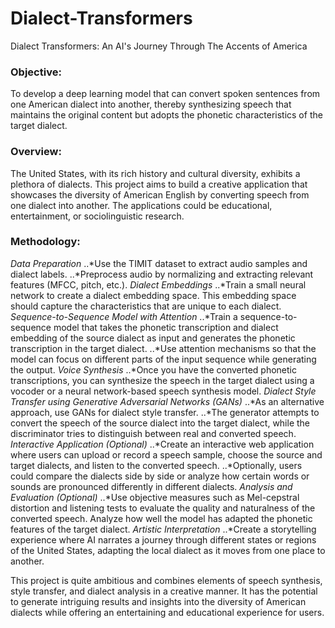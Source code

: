 # Dialect-Transformers
Dialect Transformers: An AI's Journey Through The Accents of America

### Objective:
To develop a deep learning model that can convert spoken sentences from one American dialect into another, thereby synthesizing speech that maintains the original content but adopts the phonetic characteristics of the target dialect.

### Overview:
The United States, with its rich history and cultural diversity, exhibits a plethora of dialects. This project aims to build a creative application that showcases the diversity of American English by converting speech from one dialect into another. The applications could be educational, entertainment, or sociolinguistic research.

### Methodology:

_Data Preparation_
..*Use the TIMIT dataset to extract audio samples and dialect labels.
..*Preprocess audio by normalizing and extracting relevant features (MFCC, pitch, etc.).
_Dialect Embeddings_
..*Train a small neural network to create a dialect embedding space. This embedding space should capture the characteristics that are unique to each dialect.
_Sequence-to-Sequence Model with Attention_
..*Train a sequence-to-sequence model that takes the phonetic transcription and dialect embedding of the source dialect as input and generates the phonetic transcription in the target dialect.
..*Use attention mechanisms so that the model can focus on different parts of the input sequence while generating the output.
_Voice Synthesis_
..*Once you have the converted phonetic transcriptions, you can synthesize the speech in the target dialect using a vocoder or a neural network-based speech synthesis model.
_Dialect Style Transfer using Generative Adversarial Networks (GANs)_
..*As an alternative approach, use GANs for dialect style transfer.
..*The generator attempts to convert the speech of the source dialect into the target dialect, while the discriminator tries to distinguish between real and converted speech.
_Interactive Application (Optional)_
..*Create an interactive web application where users can upload or record a speech sample, choose the source and target dialects, and listen to the converted speech.
..*Optionally, users could compare the dialects side by side or analyze how certain words or sounds are pronounced differently in different dialects.
_Analysis and Evaluation (Optional)_
..*Use objective measures such as Mel-cepstral distortion and listening tests to evaluate the quality and naturalness of the converted speech.
Analyze how well the model has adapted the phonetic features of the target dialect.
_Artistic Interpretation_
..*Create a storytelling experience where AI narrates a journey through different states or regions of the United States, adapting the local dialect as it moves from one place to another.

This project is quite ambitious and combines elements of speech synthesis, style transfer, and dialect analysis in a creative manner. It has the potential to generate intriguing results and insights into the diversity of American dialects while offering an entertaining and educational experience for users.
